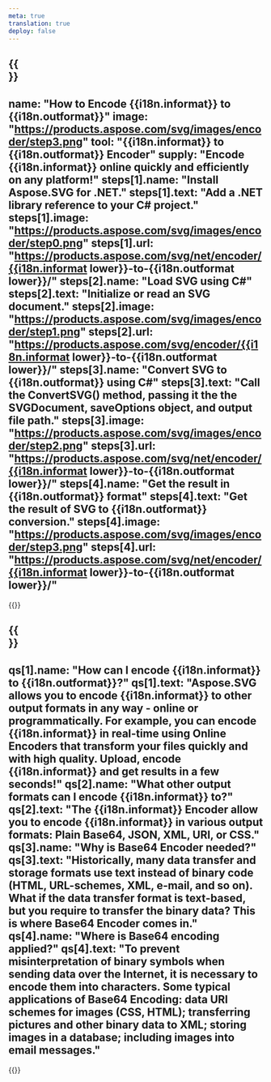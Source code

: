 ```yaml
---
meta: true
translation: true
deploy: false
---
```


{{<section howto>}}
---
name: "How to Encode {{i18n.informat}} to {{i18n.outformat}}"
image: "https://products.aspose.com/svg/images/encoder/step3.png"
tool: "{{i18n.informat}} to {{i18n.outformat}} Encoder"
supply: "Encode {{i18n.informat}} online quickly and efficiently on any platform!"
steps[1].name: "Install Aspose.SVG for .NET."
steps[1].text: "Add a .NET library reference to your C# project."
steps[1].image: "https://products.aspose.com/svg/images/encoder/step0.png"
steps[1].url: "https://products.aspose.com/svg/net/encoder/{{i18n.informat lower}}-to-{{i18n.outformat lower}}/"
steps[2].name: "Load SVG using C#"
steps[2].text: "Initialize or read an SVG document."
steps[2].image: "https://products.aspose.com/svg/images/encoder/step1.png"
steps[2].url: "https://products.aspose.com/svg/encoder/{{i18n.informat lower}}-to-{{i18n.outformat lower}}/"
steps[3].name: "Convert SVG to {{i18n.outformat}} using C#"
steps[3].text: "Call the ConvertSVG() method, passing it the the SVGDocument, saveOptions object, and output file path."
steps[3].image: "https://products.aspose.com/svg/images/encoder/step2.png"
steps[3].url: "https://products.aspose.com/svg/net/encoder/{{i18n.informat lower}}-to-{{i18n.outformat lower}}/"
steps[4].name: "Get the result in {{i18n.outformat}} format"
steps[4].text: "Get the result of SVG to {{i18n.outformat}} conversion."
steps[4].image: "https://products.aspose.com/svg/images/encoder/step3.png"
steps[4].url: "https://products.aspose.com/svg/net/encoder/{{i18n.informat lower}}-to-{{i18n.outformat lower}}/"
---

{{<import path="/meta/schemas.md" section="howto">}}

{{<section faq>}}
---
qs[1].name: "How can I encode {{i18n.informat}} to {{i18n.outformat}}?"
qs[1].text: "Aspose.SVG allows you to encode {{i18n.informat}} to other output formats in any way - online or programmatically. For example, you can encode {{i18n.informat}} in real-time using Online Encoders that transform your files quickly and with high quality. Upload, encode {{i18n.informat}} and get results in a few seconds!"
qs[2].name: "What other output formats can I encode {{i18n.informat}} to?"
qs[2].text: "The {{i18n.informat}} Encoder allow you to encode {{i18n.informat}} in various output formats: Plain Base64, JSON, XML, URI, or CSS."
qs[3].name: "Why is Base64 Encoder needed?"
qs[3].text: "Historically, many data transfer and storage formats use text instead of binary code (HTML, URL-schemes, XML, e-mail, and so on). What if the data transfer format is text-based, but you require to transfer the binary data? This is where Base64 Encoder comes in."
qs[4].name: "Where is Base64 encoding applied?"
qs[4].text: "To prevent misinterpretation of binary symbols when sending data over the Internet, it is necessary to encode them into characters. Some typical applications of Base64 Encoding: data URI schemes for images (CSS, HTML); transferring pictures and other binary data to XML; storing images in a database; including images into email messages."
---

{{<import path="/meta/schemas.md" section="faq">}}

